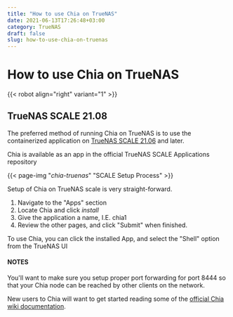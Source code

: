 ```yaml
---
title: "How to use Chia on TrueNAS"
date: 2021-06-13T17:26:48+03:00
category: TrueNAS
draft: false
slug: how-to-use-chia-on-truenas
---
```


# How to use Chia on TrueNAS

{{< robot align="right" variant="1" >}}

## TrueNAS SCALE 21.08


The preferred method of running Chia on TrueNAS is to use the containerized application on [TrueNAS SCALE 21.06](https://www.truenas.com/truenas-scale/) and later. 

Chia is available as an app in the official TrueNAS SCALE Applications repository

{{< page-img "*chia-truenas*" "SCALE Setup Process" >}}

Setup of Chia on TrueNAS scale is very straight-forward.

1. Navigate to the "Apps" section
2. Locate Chia and click *install*
3. Give the application a name, I.E. chia1
4. Review the other pages, and click "Submit" when finished.

To use Chia, you can click the installed App, and select the "Shell" option from the TrueNAS UI

#### NOTES

You'll want to make sure you setup proper port forwarding for port 8444 so that your Chia node can be reached by other clients on the network.

New users to Chia will want to get started reading some of the [official Chia wiki documentation](https://github.com/Chia-Network/chia-blockchain/wiki).
